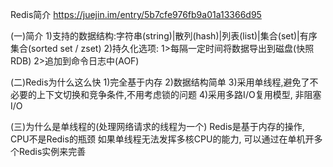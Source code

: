 Redis简介
https://juejin.im/entry/5b7cfe976fb9a01a13366d95

(一)简介
    1)支持的数据结构:字符串(string)|散列(hash)|列表(list)|集合(set)|有序集合(sorted set / zset)
    2)持久化选项:
    1>每隔一定时间将数据导出到磁盘(快照RDB)
    2>追加到命令日志中(AOF)

(二)Redis为什么这么快
    1)完全基于内存
    2)数据结构简单
    3)采用单线程,避免了不必要的上下文切换和竞争条件,不用考虑锁的问题
    4)采用多路I/O复用模型, 非阻塞I/O

(三)为什么是单线程的(处理网络请求的线程为一个)
    Redis是基于内存的操作, CPU不是Redis的瓶颈
    如果单线程无法发挥多核CPU的能力, 可以通过在单机开多个Redis实例来完善

